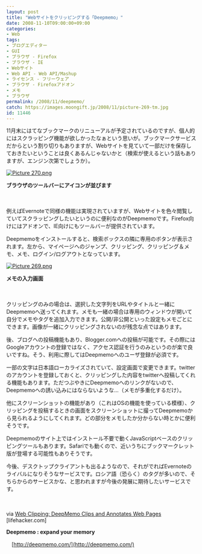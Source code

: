 ```yaml
---
layout: post
title: "Webサイトをクリッピングする「Deepmemo」"
date: 2008-11-10T09:00:00+09:00
categories:
- Web
tags: 
- ブログエディター
- GUI
- ブラウザ - Firefox
- ブラウザ - IE
- Webサイト
- Web API - Web API/Mashup
- ライセンス - フリーウェア
- ブラウザ - Firefoxアドオン
- メモ
- ブラウザ
permalink: /2008/11/deepmemo/
catch: https://images.moongift.jp/2008/11/picture-269-tm.jpg
id: 11446
---
```

11月末にはてなブックマークのリニューアルが予定されているのですが、個人的にはスクラッピング機能が欲しかったなぁという思いが。ブックマークサービスだからという割り切りもありますが、Webサイトを見ていて一部だけを保存しておきたいということは良くあるんじゃないかと（検索が使えるという話もありますが、エンジン次第でしょうか）。

  

[![Picture 270.png](https://images.moongift.jp/2008/11/picture-270-tm.jpg)](https://images.moongift.jp/2008/11/picture-270.png)  
  
**ブラウザのツールバーにアイコンが並びます**

  

　

  

例えばEvernoteで同様の機能は実現されていますが、Webサイトを色々閲覧していてスクラッピングしたいというのに便利なのがDeepmemoです。Firefox向けにはアドオンで、IE向けにもツールバーが提供されています。

  
  
<!--more-->  

Deepmemoをインストールすると、検索ボックスの隣に専用のボタンが表示されます。左から、マイページへのジャンプ、クリッピング、クリッピング＆メモ、メモ、ログイン/ログアウトとなっています。

  

[![Picture 269.png](https://images.moongift.jp/2008/11/picture-269-tm.jpg)](https://images.moongift.jp/2008/11/picture-269.png)  
  
**メモの入力画面**

  

　

  

クリッピングのみの場合は、選択した文字列をURLやタイトルと一緒にDeepmemoへ送ってくれます。メモも一緒の場合は専用のウィンドウが開いて自分でメモやタグを追加入力できます。公開/非公開といった設定もメモごとにできます。画像が一緒にクリッピングされないのが残念な点ではあります。

  

後、ブログへの投稿機能もあり、Blogger.comへの投稿が可能です。その際にはGoogleアカウントの登録ではなく、アクセス認証を行うのみというのが楽で良いですね。そう、利用に際してはDeepmemoへのユーザ登録が必須です。

  

一部の文字は日本語ローカライズされていて、設定画面で変更できます。twitterのアカウントを登録しておくと、クリッピングした内容をtwitterへ投稿してくれる機能もあります。ただつぶやきにDeepmemoへのリンクがないので、Deepmemoへの誘い込みにはならないような…（メモが多重化するだけ）。

  

他にスクリーンショットの機能があり（これはOSの機能を使っている模様）、クリッピングを投稿するときの画面をスクリーンショットに撮ってDeepmemoから見られるようにしてくれます。どの部分をメモしたか分からない時とかに便利そうです。

  

Deepmemoのサイト上ではインストール不要で動くJavaScriptベースのクリッピングツールもあります。Safariでも動くので、近いうちにブックマークレット版が登場する可能性もありそうです。

  

今後、デスクトップクライアントも出るようなので、それがでればEvernoteのライバルになりそうなサービスです。ロシア語（恐らく）のタグが多いので、そちらからのサービスかな、と思われますが今後の発展に期待したいサービスです。

  

　

  

via [Web Clipping: DeepMemo Clips and Annotates Web Pages](http://lifehacker.com/5076295/deepmemo-clips-and-annotates-web-pages) [lifehacker.com]

  

**Deepmemo : expand your memory**  
  
　[http://deepmemo.com/](http://deepmemo.com/)

  
